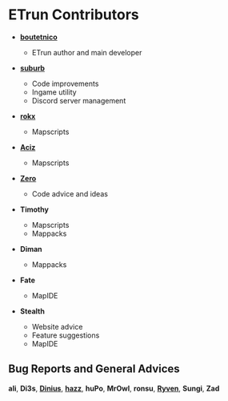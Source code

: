 ETrun Contributors
============================================

* **[boutetnico](https://github.com/boutetnico)**

  * ETrun author and main developer

* **[suburb](https://github.com/suburbski)**

  * Code improvements
  * Ingame utility
  * Discord server management
  
* **[rokx](https://github.com/rokx)**

  * Mapscripts
  
* **[Aciz](https://github.com/Aciz)**

  * Mapscripts
  
* **[Zero](https://github.com/haapanen)**

  * Code advice and ideas

* **Timothy**

  * Mapscripts
  * Mappacks

* **Diman**

  * Mappacks
  
* **Fate**

  * MapIDE
  
* **Stealth**

  * Website advice
  * Feature suggestions
  * MapIDE

Bug Reports and General Advices
--------------------------------

**ali**, **Di3s**, **[Dinius](https://github.com/Dinius)**, **[hazz](https://github.com/hazz1nen)**, **huPo**, **MrOwl**, **ronsu**, **[Ryven](https://github.com/isRyven)**, **Sungi**, **Zad**
